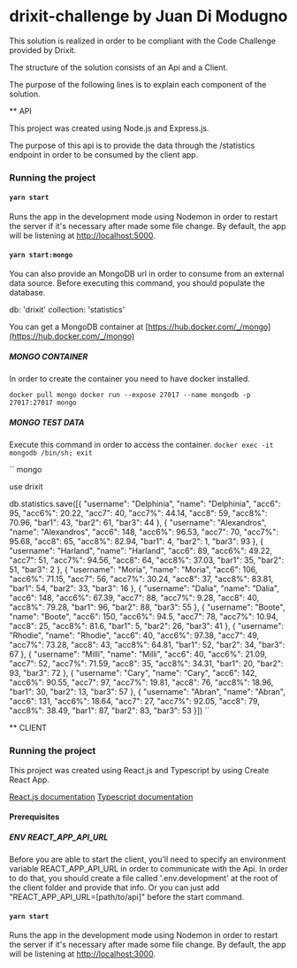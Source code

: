 # drixit-challenge by Juan Di Modugno

This solution is realized in order to be compliant with the Code Challenge provided by Drixit.

The structure of the solution consists of an Api and a Client.

The purpose of the following lines is to explain each component of the solution.

** API

This project was created using Node.js and Express.js.

The purpose of this api is to provide the data through the /statistics endpoint in order to be consumed by the client app.

### Running the project

#### `yarn start`

Runs the app in the development mode using Nodemon in order to restart the server if it's necessary after made some file change. 
By default, the app will be listening at [http://localhost:5000](http://localhost:5000).

#### `yarn start:mongo`

You can also provide an MongoDB url in order to consume from an external data source.
Before executing this command, you should populate the database.

db: 'drixit'
collection: 'statistics'

You can get a MongoDB container at [https://hub.docker.com/_/mongo](https://hub.docker.com/_/mongo)

##### MONGO CONTAINER

In order to create the container you need to have docker installed.

``
  docker pull mongo
  docker run --expose 27017 --name mongodb -p 27017:27017 mongo
``

##### MONGO TEST DATA

Execute this command in order to access the container.
``docker exec -it mongodb /bin/sh; exit``

``
  mongo

  use drixit

  db.statistics.save([{
    "username": "Delphinia",
    "name": "Delphinia",
    "acc6": 95,
    "acc6%": 20.22,
    "acc7": 40,
    "acc7%": 44.14,
    "acc8": 59,
    "acc8%": 70.96,
    "bar1": 43,
    "bar2": 61,
    "bar3": 44
  }, {
    "username": "Alexandros",
    "name": "Alexandros",
    "acc6": 148,
    "acc6%": 96.53,
    "acc7": 70,
    "acc7%": 95.68,
    "acc8": 65,
    "acc8%": 82.94,
    "bar1": 4,
    "bar2": 1,
    "bar3": 93
  }, {
    "username": "Harland",
    "name": "Harland",
    "acc6": 89,
    "acc6%": 49.22,
    "acc7": 51,
    "acc7%": 94.56,
    "acc8": 64,
    "acc8%": 37.03,
    "bar1": 35,
    "bar2": 51,
    "bar3": 2
  }, {
    "username": "Moria",
    "name": "Moria",
    "acc6": 106,
    "acc6%": 71.15,
    "acc7": 56,
    "acc7%": 30.24,
    "acc8": 37,
    "acc8%": 83.81,
    "bar1": 54,
    "bar2": 33,
    "bar3": 16
  }, {
    "username": "Dalia",
    "name": "Dalia",
    "acc6": 148,
    "acc6%": 67.39,
    "acc7": 88,
    "acc7%": 9.28,
    "acc8": 40,
    "acc8%": 79.28,
    "bar1": 96,
    "bar2": 88,
    "bar3": 55
  }, {
    "username": "Boote",
    "name": "Boote",
    "acc6": 150,
    "acc6%": 94.5,
    "acc7": 78,
    "acc7%": 10.94,
    "acc8": 25,
    "acc8%": 81.6,
    "bar1": 5,
    "bar2": 26,
    "bar3": 41
  }, {
    "username": "Rhodie",
    "name": "Rhodie",
    "acc6": 40,
    "acc6%": 97.38,
    "acc7": 49,
    "acc7%": 73.28,
    "acc8": 43,
    "acc8%": 64.81,
    "bar1": 52,
    "bar2": 34,
    "bar3": 67
  }, {
    "username": "Milli",
    "name": "Milli",
    "acc6": 40,
    "acc6%": 21.09,
    "acc7": 52,
    "acc7%": 71.59,
    "acc8": 35,
    "acc8%": 34.31,
    "bar1": 20,
    "bar2": 93,
    "bar3": 72
  }, {
    "username": "Cary",
    "name": "Cary",
    "acc6": 142,
    "acc6%": 90.55,
    "acc7": 97,
    "acc7%": 19.81,
    "acc8": 76,
    "acc8%": 18.96,
    "bar1": 30,
    "bar2": 13,
    "bar3": 57
  }, {
    "username": "Abran",
    "name": "Abran",
    "acc6": 131,
    "acc6%": 18.64,
    "acc7": 27,
    "acc7%": 92.05,
    "acc8": 79,
    "acc8%": 38.49,
    "bar1": 87,
    "bar2": 83,
    "bar3": 53
  }])
``

** CLIENT

### Running the project

This project was created using React.js and Typescript by using Create React App.

[React.js documentation](https://reactjs.org/)
[Typescript documentation](https://www.typescriptlang.org/)

#### Prerequisites

##### ENV REACT_APP_API_URL

Before you are able to start the client, you'll need to specify an environment variable REACT_APP_API_URL in order to communicate with the Api.
In order to do that, you should create a file called '.env.development' at the root of the client folder and provide that info. Or you can just add "REACT_APP_API_URL=[path/to/api]" before the start command.

#### `yarn start`

Runs the app in the development mode using Nodemon in order to restart the server if it's necessary after made some file change. 
By default, the app will be listening at [http://localhost:3000](http://localhost:3000).

